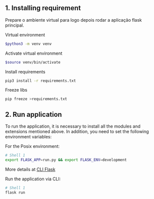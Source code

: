 ## 1. Installing requirement

Prepare o ambiente virtual para logo depois rodar a aplicação flask principal. 

Virtual environment
```bash
$python3 -m venv venv
```

Activate virtual environment
```bash
$source venv/bin/activate
```

Install requirements
```bash
pip3 install -r requirements.txt
```

Freeze libs
```bash
pip freeze >requirements.txt
```

## 2. Run application

To run the application, it is necessary to install all the modules and extensions mentioned above. In addition, you need to set the following environment variables:

For the Posix environment:
```bash
# Shell 1
export FLASK_APP=run.py && export FLASK_ENV=development
```
More details at [CLI Flask](https://flask.palletsprojects.com/en/2.0.x/cli/)

Run the application via CLI:
```bash
# Shell 1
flask run
```
